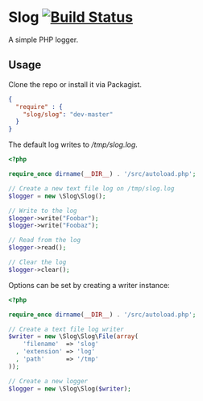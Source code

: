 Slog [![Build Status](https://travis-ci.org/guhemama/slog.png?branch=master)](https://travis-ci.org/guhemama/slog)
====

A simple PHP logger.

## Usage
Clone the repo or install it via Packagist.

``` json
{
  "require" : {
    "slog/slog": "dev-master"
  }
}
```

The default log writes to _/tmp/slog.log_.

``` php
<?php

require_once dirname(__DIR__) . '/src/autoload.php';

// Create a new text file log on /tmp/slog.log
$logger = new \Slog\Slog();

// Write to the log
$logger->write("Foobar");
$logger->write("Foobaz");

// Read from the log
$logger->read();

// Clear the log
$logger->clear();
```

Options can be set by creating a writer instance:

``` php
<?php

require_once dirname(__DIR__) . '/src/autoload.php';

// Create a text file log writer
$writer = new \Slog\Slog\File(array(
    'filename'  => 'slog'
  , 'extension' => 'log'
  , 'path'      => '/tmp'
));

// Create a new logger
$logger = new \Slog\Slog($writer);
```